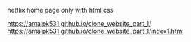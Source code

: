 netflix home page only with html css

 https://amalpk531.github.io/clone_website_part_1/
 https://amalpk531.github.io/clone_website_part_1/index1.html
